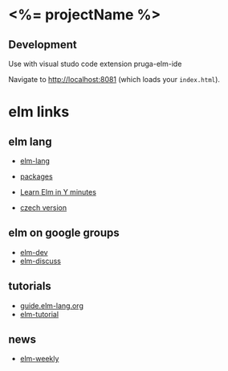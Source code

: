 
# <%= projectName %>

## Development

Use with visual studo code extension pruga-elm-ide

Navigate to <http://localhost:8081> (which loads your `index.html`).



# elm links

## elm lang

- [elm-lang](http://elm-lang.org/)
- [packages](http://package.elm-lang.org/)

- [Learn Elm in Y minutes](https://learnxinyminutes.com/docs/elm/)
- [czech version](https://www.zdrojak.cz/clanky/rychly-prehled-elm/)

## elm on google groups

- [elm-dev](https://groups.google.com/forum/#!forum/elm-dev)
- [elm-discuss](https://groups.google.com/forum/#!forum/elm-discuss)

## tutorials

- [guide.elm-lang.org](http://guide.elm-lang.org/index.html)
- [elm-tutorial](http://www.elm-tutorial.org/en/)

## news

- [elm-weekly](http://www.elmweekly.nl/)